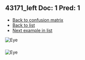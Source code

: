 ## 43171_left Doc: 1 Pred: 1
- [Back to confusion matrix](https://github.com/juliandewit/kaggle_retinopathy/blob/master/matrix.md)
- [Back to list](https://github.com/juliandewit/kaggle_retinopathy/blob/master/lists/11/list.md)
- [Next example in list](https://github.com/juliandewit/kaggle_retinopathy/blob/master/lists/11/43/43235_right.md)

![Eye](https://retinopaty.blob.core.windows.net/size1024/43171_left_1.jpeg)

### 

![Eye]()
